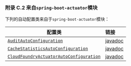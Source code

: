 ### 附录 C.2 来自`spring-boot-actuator`模块

下列的自动配置类来自于`spring-boot-actuator`模块：

|配置类|链接|
|------|:------|
|[`AuditAutoConfiguration`](https://github.com/spring-projects/spring-boot/tree/v2.0.0.M2/spring-boot-actuator/src/main/java/org/springframework/boot/actuate/autoconfigure/AuditAutoConfiguration.java)|[javadoc](http://docs.spring.io/spring-boot/docs/2.0.0.M2/api/org/springframework/boot/actuate/autoconfigure/AuditAutoConfiguration.html)|
|[`CacheStatisticsAutoConfiguration`](https://github.com/spring-projects/spring-boot/tree/v2.0.0.M2/spring-boot-actuator/src/main/java/org/springframework/boot/actuate/autoconfigure/CacheStatisticsAutoConfiguration.java)|[javadoc](http://docs.spring.io/spring-boot/docs/2.0.0.M2/api/org/springframework/boot/actuate/autoconfigure/CacheStatisticsAutoConfiguration.html)|
|[`CloudFoundryActuatorAutoConfiguration`](https://github.com/spring-projects/spring-boot/tree/v2.0.0.M2/spring-boot-actuator/src/main/java/org/springframework/boot/actuate/cloudfoundry/CloudFoundryActuatorAutoConfiguration.java)|[javadoc](http://docs.spring.io/spring-boot/docs/2.0.0.M2/api/org/springframework/boot/actuate/cloudfoundry/CloudFoundryActuatorAutoConfiguration.html)|
